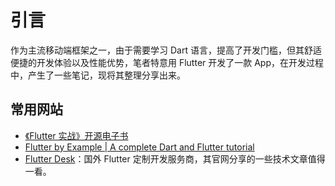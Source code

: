 # 引言

作为主流移动端框架之一，由于需要学习 Dart 语言，提高了开发门槛，但其舒适便捷的开发体验以及性能优势，笔者特意用 Flutter 开发了一款 App，在开发过程中，产生了一些笔记，现将其整理分享出来。

## 常用网站

- [《Flutter 实战》开源电子书](https://book.flutterchina.club/)
- [Flutter by Example | A complete Dart and Flutter tutorial](https://flutterbyexample.com/)
- [Flutter Desk](https://flutterdesk.com/)：国外 Flutter 定制开发服务商，其官网分享的一些技术文章值得一看。
